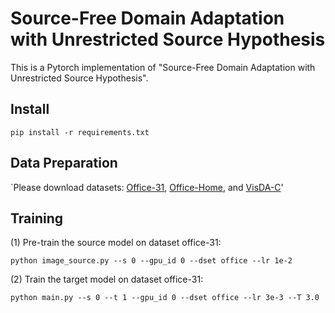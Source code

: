 # Source-Free Domain Adaptation with Unrestricted Source Hypothesis


This is a Pytorch implementation of "Source-Free Domain Adaptation with Unrestricted
Source Hypothesis".


## Install

`pip install -r requirements.txt`


## Data Preparation

`Please download datasets: [Office-31](https://faculty.cc.gatech.edu/~judy/domainadapt/), [Office-Home](http://ai.bu.edu/visda-2017/), and [VisDA-C](http://ai.bu.edu/visda-2017/)'

## Training
(1) Pre-train the source model on dataset office-31:

`python image_source.py --s 0 --gpu_id 0 --dset office --lr 1e-2
`

(2) Train the target model on dataset office-31:

`python main.py --s 0 --t 1 --gpu_id 0 --dset office --lr 3e-3 --T 3.0
`
